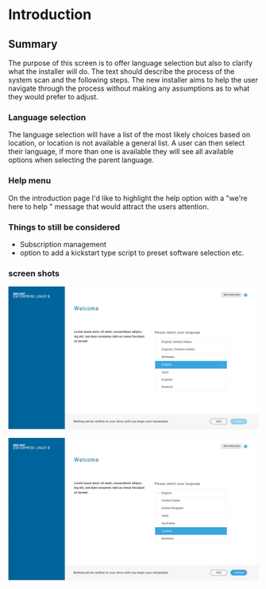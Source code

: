 # Introduction
## Summary

The purpose of this screen is to offer language selection but also to clarify what the installer will do. The text should describe the process of the system scan and the following steps. The new installer aims to help the user navigate through the process without making any assumptions as to what they would prefer to adjust.

### Language selection
The language selection will have a list of the most likely choices based on location, or location is not available a general list. A user can then select their language, if more than one is available they will see all available options when selecting the parent language.

### Help menu
On the introduction page I'd like to highlight the help option with a "we're here to help " message that would attract the users attention. 

### Things to still be considered
- Subscription management
- option to add a kickstart type script to preset software selection etc.

### screen shots

![Welcome screen](assets/imgs/1-Welcome.jpg)

![Welcome screen](assets/imgs/2-Welcome-continued.jpg)
